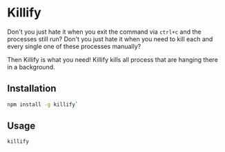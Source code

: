# Killify

Don't you just hate it when you exit the command via `ctrl+c` and the processes still run?
Don't you just hate it when you need to kill each and every single one of these processes manually? 

Then Killify is what you need! 
Killify kills all process that are hanging there in a background.

## Installation

```bash
npm install -g killify`
```

## Usage

```
killify
```
